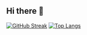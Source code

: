 ## Hi there 👋
[![GitHub Streak](https://github-readme-streak-stats.herokuapp.com?user=TorbjornF-H01&theme=dark&hide_border=true&exclude_days=Sun%2CSat)](https://git.io/streak-stats)
[![Top Langs](https://github-readme-stats.vercel.app/api/top-langs/?username=TorbjornF)](https://github.com/anuraghazra/github-readme-stats)

<!--
**TorbjornF-H01/TorbjornF-H01** is a ✨ _special_ ✨ repository because its `README.md` (this file) appears on your GitHub profile.

Here are some ideas to get you started:

- 🔭 I’m currently working on ...
- 🌱 I’m currently learning ...
- 👯 I’m looking to collaborate on ...
- 🤔 I’m looking for help with ...
- 💬 Ask me about ...
- 📫 How to reach me: ...
- 😄 Pronouns: ...
- ⚡ Fun fact: ...
-->
